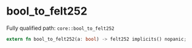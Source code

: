 # bool_to_felt252

Fully qualified path: `core::bool_to_felt252`

```rust
extern fn bool_to_felt252(a: bool) -> felt252 implicits() nopanic;
```

